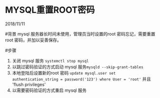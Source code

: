 # MYSQL重置ROOT密码
2018/11/11

#背景
mysql 服务器长时间未使用，管理员当时设置的root 密码忘记，需要重置 root 密码，并加以妥善保存。

#步骤
1. 关闭 mysql 服务 `systemctl stop mysql`
1. 以跳过密码验证的方式启动 mysql 服务`mysqld --skip-grant-tables`
1. 本地登陆后设置新的root 密码 `update mysql.user set authentication_string = password('123') where User = 'root'` 并且 'flush privileges'
1. 以需要密码验证的方式重启 mysql 服务